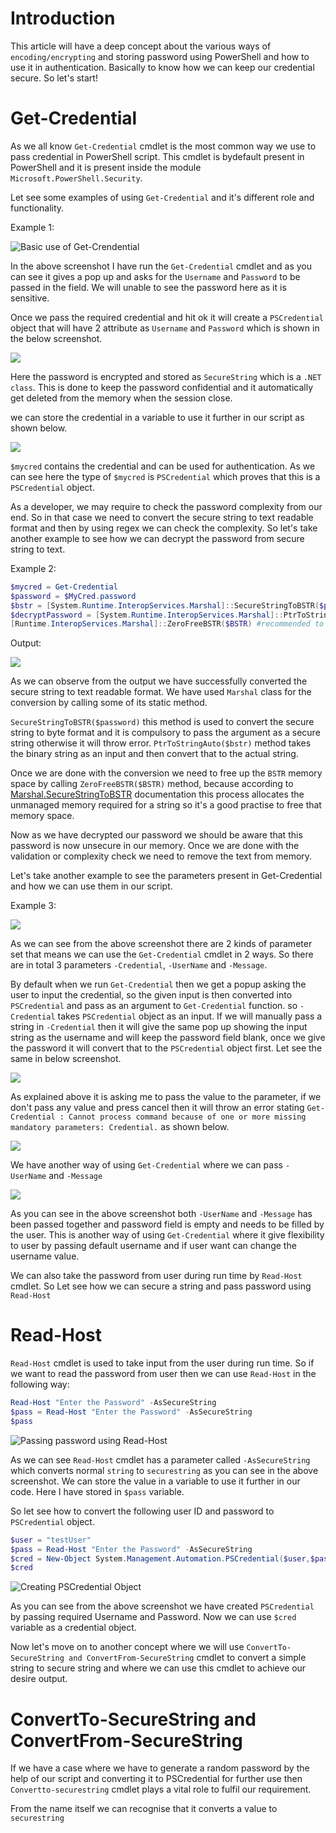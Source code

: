# Introduction

This article will have a deep concept about the various ways of `encoding/encrypting` and storing password using PowerShell and how to use it in authentication. Basically to know how we can keep our credential secure. So let's start!

# Get-Credential

As we all know `Get-Credential` cmdlet is the most common way we use to pass credential in PowerShell script. This cmdlet is bydefault present in PowerShell and it is present inside the module `Microsoft.PowerShell.Security`.

Let see some examples of using `Get-Credential` and it's different role and functionality.

Example 1:

![Basic use of Get-Crendential](img/ex-1.1.png)

In the above screenshot I have run the `Get-Credential` cmdlet and as you can see it gives a pop up and asks for the `Username` and `Password` to be passed in the field. We will unable to see the password here as it is sensitive.

Once we pass the required credential and hit ok it will create a `PSCredential` object that will have 2 attribute as `Username` and `Password` which is shown in the below screenshot.

![](img/ex-1.2.png)

Here the password is encrypted and stored as `SecureString` which is a `.NET class`. This is done to keep the password confidential and it automatically get deleted from the memory when the session close.

we can store the credential in a variable to use it further in our script as shown below.

![](img/ex-1.3.png)

`$mycred` contains the credential and can be used for authentication. As we can see here the type of `$mycred` is `PSCredential` which proves that this is a `PSCredential` object.


As a developer, we may require to check the password complexity from our end. So in that case we need to convert the secure string to text readable format and then by using regex we can check the complexity. So let's take another example to see how we can decrypt the password from secure string to text.

Example 2:

```powershell
$mycred = Get-Credential
$password = $MyCred.password
$bstr = [System.Runtime.InteropServices.Marshal]::SecureStringToBSTR($password) #converting securestring to byte string
$decryptPassword = [System.Runtime.InteropServices.Marshal]::PtrToStringAuto($bstr) #converting byte string to string
[Runtime.InteropServices.Marshal]::ZeroFreeBSTR($BSTR) #recommended to free the byte string memory after conversion
```

Output:

![](img/ex-2.png)

As we can observe from the output we have successfully converted the secure string to text readable format. We have used `Marshal` class for the conversion by calling some of its static method.

`SecureStringToBSTR($password)` this method is used to convert the secure string to byte format and it is compulsory to pass the argument as a secure string otherwise it will throw error. `PtrToStringAuto($bstr)` method takes the binary string as an input and then convert that to the actual string.

Once we are done with the conversion we need to free up the `BSTR` memory space by calling `ZeroFreeBSTR($BSTR)` method, because according to [Marshal.SecureStringToBSTR](https://docs.microsoft.com/en-us/dotnet/api/system.runtime.interopservices.marshal.securestringtobstr?redirectedfrom=MSDN&view=netframework-4.8#System_Runtime_InteropServices_Marshal_SecureStringToBSTR_System_Security_SecureString_) documentation this process allocates the unmanaged memory required for a string so it's a good practise to free that memory space.

Now as we have decrypted our password we should be aware that this password is now unsecure in our memory. Once we are done with the validation or complexity check we need to remove the text from memory.

Let's take another example to see the parameters present in Get-Credential and how we can use them in our script.

Example 3:

![](img/ex-3.1.png)

As we can see from the above screenshot there are 2 kinds of parameter set that means we can use the `Get-Credential` cmdlet in 2 ways. So there are in total 3 parameters `-Credential`, `-UserName` and `-Message`.

By default when we run `Get-Credential` then we get a popup asking the user to input the credential, so the given input is then converted into `PSCredential` and pass as an argument to `Get-Credential` function. so `-Credential` takes `PSCredential` object as an input. If we will manually pass a string in `-Credential` then it will give the same pop up showing the input string as the username and will keep the password field blank, once we give the password it will convert that to the `PSCredential` object first. Let see the same in below screenshot.

![](img/ex-3.2.png)

As explained above it is asking me to pass the value to the parameter, if we don't pass any value and press cancel then it will throw an error stating `Get-Credential : Cannot process command because of one or
more missing mandatory parameters: Credential.` as shown below.

![](img/ex-3.3.png)

We have another way of using `Get-Credential` where we can pass `-UserName` and `-Message`

![](img/ex-3.4.png)

As you can see in the above screenshot both `-UserName` and `-Message` has been passed together and password field is empty and needs to be filled by the user. This is another way of using `Get-Credential` where it give flexibility to user by passing default username and if user want can change the username value.

We can also take the password from user during run time by `Read-Host` cmdlet. So Let see how we can secure a string and pass password using `Read-Host`

# Read-Host

`Read-Host` cmdlet is used to take input from the user during run time. So if we want to read the password from user then we can use `Read-Host` in the following way:

```powershell
Read-Host "Enter the Password" -AsSecureString
$pass = Read-Host "Enter the Password" -AsSecureString
$pass
```

![Passing password using Read-Host](img/ex-4.1.png)

As we can see `Read-Host` cmdlet has a parameter called `-AsSecureString` which converts normal `string` to `securestring` as you can see in the above screenshot. We can store the value in a variable to use it further in our code. Here I have stored in `$pass` variable.  

So let see how to convert the following user ID and password to `PSCredential` object.

```powershell
$user = "testUser"
$pass = Read-Host "Enter the Password" -AsSecureString
$cred = New-Object System.Management.Automation.PSCredential($user,$pass)
$cred
```

![Creating PSCredential Object](img/ex-4.2.png)

As you can see from the above screenshot we have created `PSCredential` by passing required Username and Password. Now we can use `$cred` variable as a credential object.

Now let's move on to another concept where we will use `ConvertTo-SecureString and ConvertFrom-SecureString` cmdlet to convert a simple string to secure string and where we can use this cmdlet to achieve our desire output.

# ConvertTo-SecureString and ConvertFrom-SecureString
If we have a case where we have to generate a random password by the help of our script and converting it to PSCredential for further use then `Convertto-securestring` cmdlet plays a vital role to fulfil our requirement.

From the name itself we can recognise that it converts a value to `securestring`


